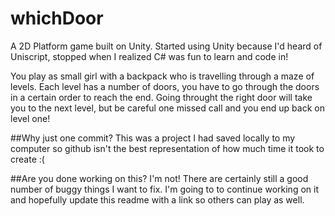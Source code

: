 # whichDoor
A 2D Platform game built on Unity. Started using Unity because I'd heard of Uniscript, stopped when I realized C# was fun to learn and code in!

You play as small girl with a backpack who is travelling through a maze of levels. Each level has a number of doors, you have to go through the doors in a certain order to reach the end.
Going throught the right door will take you to the next level, but be careful one missed call and you end up back on level one!


##Why just one commit?
This was a project I had saved locally to my computer so github isn't the best representation of how much time it took to create :(

##Are you done working on this?
I'm not! There are certainly still a good number of buggy things I want to fix. I'm going to to continue working on it and hopefully update this readme with
a link so others can play as well.

